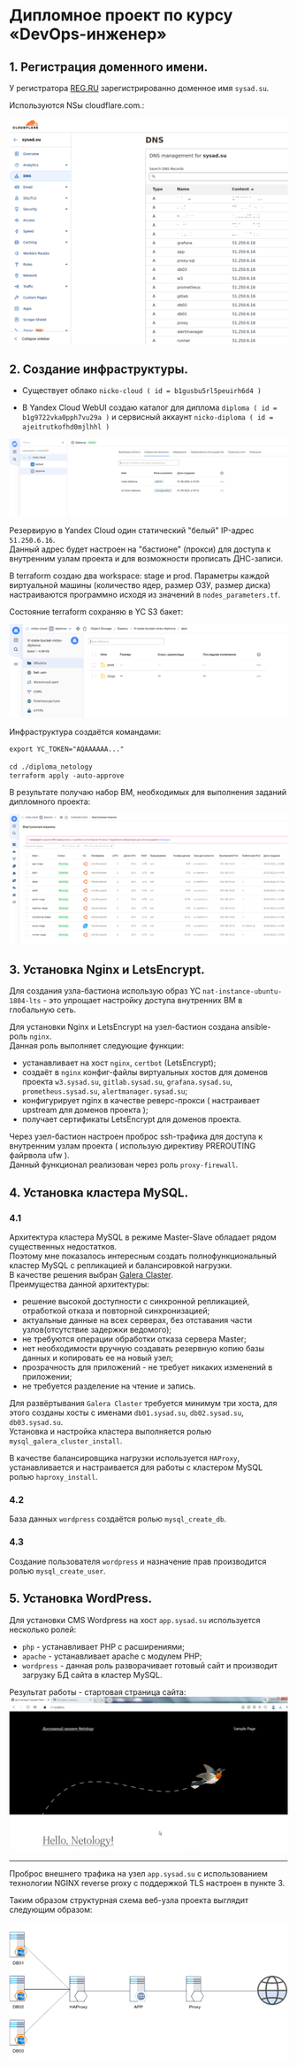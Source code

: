 # Дипломное проект по курсу «DevOps-инженер»


## 1. Регистрация доменного имени.

У регистратора [REG.RU](https://www.reg.ru/) зарегистрированно доменное имя `sysad.su`.  

Используются NSы cloudflare.com.:  

![cloudflare_dns_record.png](images/cloudflare_dns_record.png)


## 2. Создание инфраструктуры.  

- Существует облако `nicko-cloud ( id = b1gusbu5rl5peuirh6d4 ) `

- В Yandex Cloud WebUI cоздаю каталог для диплома `diploma ( id = b1g9722vka0pph7vu29a )` и сервисный аккаунт `nicko-diploma ( id = ajeitrutkofhd0mjlhhl )`  

![yc_catalog.png](images/yc_catalog.png)


Резервирую в Yandex Cloud один статический "белый" IP-адрес `51.250.6.16`.  
Данный адрес будет настроен на "бастионе" (прокси) для доступа к внутренним узлам проекта и для возможности прописать ДНС-записи.  

В terraform создаю два workspace: stage и prod. Параметры каждой виртуальной машины (количество ядер, размер ОЗУ, размер диска) настраиваются программно исходя из значений в `nodes_parameters.tf`.  

Состояние terraform сохраняю в YC S3 бакет:  

![tf_state_s3.png](images/tf_state_s3.png)


Инфраструктура создаётся командами:  
```
export YC_TOKEN="AQAAAAAA..."

cd ./diploma_netology
terraform apply -auto-approve
```
В результате получаю набор ВМ, необходимых для выполнения заданий дипломного проекта:  

![vm_list.png](images/vm_list.png)

## 3. Установка Nginx и LetsEncrypt.

Для создания узла-бастиона использую образ YC `nat-instance-ubuntu-1804-lts` - это упрощает настройку доступа внутренних ВМ в глобальную сеть.  

Для установки Nginx и LetsEncrypt на узел-бастион создана ansible-роль `nginx`.  
Данная роль выполняет следующие функции:  
- устанавливает на хост `nginx`, `certbot` (LetsEncrypt);
- создаёт в `nginx` конфиг-файлы виртуальных хостов для доменов проекта `w3.sysad.su`, `gitlab.sysad.su`, `grafana.sysad.su`, `prometheus.sysad.su`, `alertmanager.sysad.su`;
- конфигурирует nginx в качестве реверс-прокси ( настраивает upstream для доменов проекта );
- получает сертификаты LetsEncrypt для доменов проекта.

Через узел-бастион настроен проброс ssh-трафика для доступа к внутренним узлам проекта ( использую директиву PREROUTING файрвола ufw ).  
Данный функционал реализован через роль `proxy-firewall`.  



## 4. Установка кластера MySQL.

### 4.1
Архитектура кластера MySQL в режиме Master-Slave обладает рядом существенных недостатков.  
Поэтому мне показалось интересным создать полнофункциональный кластер MySQL с репликацией и балансировкой нагрузки.  
В качестве решения выбран [Galera Claster](https://galeracluster.com/products/).  
Преимущества данной архитектуры:  
- решение высокой доступности с синхронной репликацией, отработкой отказа и повторной синхронизацией;
- актуальные данные на всех серверах, без отставания части узлов(отсутствие задержки ведомого);
- не требуются операции обработки отказа сервера Master;
- нет необходимости вручную создавать резервную копию базы данных и копировать ее на новый узел;  
- прозрачность для приложений - не требует никаких изменений в приложении;
- не требуется разделение на чтение и запись.

Для развёртывания `Galera Claster` требуется минимум три хоста, для этого созданы хосты с именами `db01.sysad.su`, `db02.sysad.su`, `db03.sysad.su`.  
Установка и настройка кластера выполняется ролью `mysql_galera_cluster_install`.

В качестве балансировщика нагрузки используется `HAProxy`, устанавливается и настраивается для работы с кластером MySQL ролью `haproxy_install`.  

### 4.2
База данных `wordpress` создаётся ролью `mysql_create_db`.  
### 4.3
Создание пользователя `wordpress` и назначение прав производится ролью  `mysql_create_user`.  

## 5. Установка WordPress.

Для установки CMS Wordpress на хост `app.sysad.su` используется несколько ролей:
- `php` - устанавливает PHP с расширениями;
- `apache` - устанавливает apache с модулем PHP;
- `wordpress` - данная роль разворачивает готовый сайт и производит загрузку БД сайта в кластер MySQL.  

Результат работы - стартовая страница сайта:  
![wordpress.png](images/wordpress.png)

---

Проброс внешнего трафика на узел `app.sysad.su` с использованием технологии NGINX reverse proxy с поддержкой TLS настроен в пункте 3.

Таким образом структурная схема веб-узла проекта выглядит следующим образом:  
 
![web3.png](images/web3.png)


